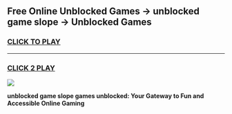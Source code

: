 
## Free Online Unblocked Games → unblocked game slope → Unblocked Games
<h3>
<a href="https://premium.freeplayer.one?title=unblocked_game_slope&ref=21F">CLICK TO PLAY</a></h3>
<hr>

<h3>
<a href="https://premium.freeplayer.one?title=unblocked_game_slope&ref=21F">CLICK 2 PLAY</a>
  
</h3>

<a href="https://premium.freeplayer.one?title=unblocked_game_slope&ref=21F/"><img src="https://clearcache.store/games.png"></a>


**unblocked game slope games unblocked: Your Gateway to Fun and Accessible Online Gaming**
